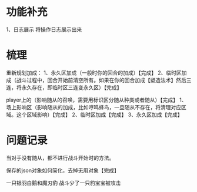 # 功能补充

1、日志展示
将操作日志展示出来

# 梳理

重新规划加成：
1、永久区加成（一般时你的回合的加成）【完成】
2、临时区加成（战斗过程中，回合开始前清空所有。如果在你的回合加成【塑造法术】然后三连，将永久存在，即临时区三连变永久区）【完成】

player上的（影响随从的召唤，需要用标识区分随从种类或者随从）【完成】
1、场上影响区（影响随从的加成，比如哼鸣蜂鸟，一旦随从不存在，将清理对应区域。这个区域影响）【完成】
2、临时区加成【完成】
3、永久区加成【完成】

# 问题记录

当对手没有随从，都不进行战斗开始时的方法。

保存的json对象如何简化，去掉无用对象【完成】

一只银羽白鹅和魔刃豹 战斗少了一只豹宝宝被攻击
